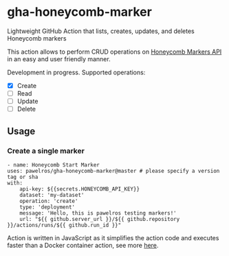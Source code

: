 # gha-honeycomb-marker
Lightweight GitHub Action that lists, creates, updates, and deletes Honeycomb markers

This action allows to perform CRUD operations on [Honeycomb Markers API](https://docs.honeycomb.io/api/markers/) in an easy and user friendly manner.

Development in progress. Supported operations:

- [x] Create
- [ ] Read
- [ ] Update
- [ ] Delete

## Usage

### Create a single marker

```
- name: Honeycomb Start Marker
uses: pawelros/gha-honeycomb-marker@master # please specify a version tag or sha
with:
    api-key: ${{secrets.HONEYCOMB_API_KEY}}
    dataset: 'my-dataset'
    operation: 'create'
    type: 'deployment'
    message: 'Hello, this is pawelros testing markers!'
    url: "${{ github.server_url }}/${{ github.repository }}/actions/runs/${{ github.run_id }}"
```

Action is written in JavaScript as it simplifies the action code and executes faster than a Docker container action, see more [here](https://docs.github.com/en/actions/creating-actions/about-custom-actions#javascript-actions).